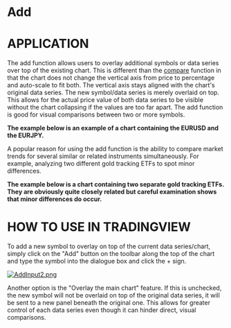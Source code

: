 
# Add

<script type="text/javascript" src="https://s3.tradingview.com/tv.js"></script>

# APPLICATION

The add function allows users to overlay additional symbols or data series over top of the existing chart. This is different than the  [compare](https://www.tradingview.com/wiki/Compare "Compare")  function in that the chart does not change the vertical axis from price to percentage and auto-scale to fit both. The vertical axis stays aligned with the chart's original data series. The new symbol/data series is merely overlaid on top. This allows for the actual price value of both data series to be visible without the chart collapsing if the values are too far apart. The add function is good for visual comparisons between two or more symbols.

**The example below is an example of a chart containing the EURUSD and the EURJPY.**

<script type="text/javascript" src="https://s3.tradingview.com/tv.js"></script>
<!-- TradingView Widget BEGIN -->
<div id="tv-idea-preview-1820d"></div>
<script type="text/javascript">
new TradingView.IdeaWidget({
    "container_id": "tv-idea-preview-1820d",
    "width": "100%",
    "height": 450,
    "idea": "64uhU1Dg",
    "locale": "zh_CN"
});
</script>
<!-- TradingView Widget END -->

  
A popular reason for using the add function is the ability to compare market trends for several similar or related instruments simultaneously. For example, analyzing two different gold tracking ETFs to spot minor differences.

**The example below is a chart containing two separate gold tracking ETFs. They are obviously quite closely related but careful examination shows that minor differences do occur.**

<!-- TradingView Widget BEGIN  -->
<div id="tv-idea-preview-1821d"></div>
<script type="text/javascript">
new TradingView.IdeaWidget({
  "container_id": "tv-idea-preview-1821d",
  "width": "100%",
  "height": 300,
  "idea": "oAdBwynY",
  "locale": "zh_CN"
});
</script>
<!-- TradingView Widget END -->

# HOW TO USE IN TRADINGVIEW

To add a new symbol to overlay on top of the current data series/chart, simply click on the "Add" button on the toolbar along the top of the chart and type the symbol into the dialogue box and click the + sign.

[![AddInput2.png](https://wiki-pics.tradingview.com/tv/public/c/c5/AddInput2.png)](https://www.tradingview.com/wiki/File:AddInput2.png)

  
Another option is the "Overlay the main chart" feature. If this is unchecked, the new symbol will not be overlaid on top of the original data series, it will be sent to a new panel beneath the original one. This allows for greater control of each data series even though it can hinder direct, visual comparisons.

<!-- TradingView Widget BEGIN -->
<div id="tv-idea-preview-1822d"></div>
<script type="text/javascript">
new TradingView.IdeaWidget({
  "container_id": "tv-idea-preview-1822d",
  "width": "100%",
  "height": 450,
  "idea": "YJi5Atqr",
  "locale": "zh_CN"
});
</script>
<!-- TradingView Widget END -->
